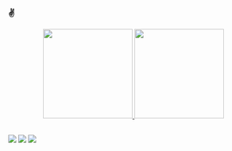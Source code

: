 ### ✌

<div align="center">
  <a href="https://github.com/eckowz">
  <img height="180em" src="https://github-readme-stats.vercel.app/api?username=eckowz&show_icons=true&theme=dark&include_all_commits=true&count_private=true"/>
  <img height="180em" src="https://github-readme-stats.vercel.app/api/top-langs/?username=eckowz&layout=compact&langs_count=7&theme=dark"/>
</div>

##

<div> 
  <a href="https://www.linkedin.com/in/guilherme-eco-7a892aa7/" target="_blank" rel="noopener noreferrer"><img src="https://img.shields.io/badge/-LinkedIn-%230077B5?style=for-the-badge&logo=linkedin&logoColor=white" target="_blank"></a> 
  <a href = "mailto:guilherme_eco@hotmail.com"><img src="https://img.shields.io/badge/-Email-%23333?style=for-the-badge&logo=microsoft&logoColor=white" target="_blank"></a>
  <a href="https://discord.gg/4VhZrRvVKR" target="_blank" rel="noopener noreferrer"><img src="https://img.shields.io/badge/Discord-7289DA?style=for-the-badge&logo=discord&logoColor=white" target="_blank"></a> 
  
</div>
